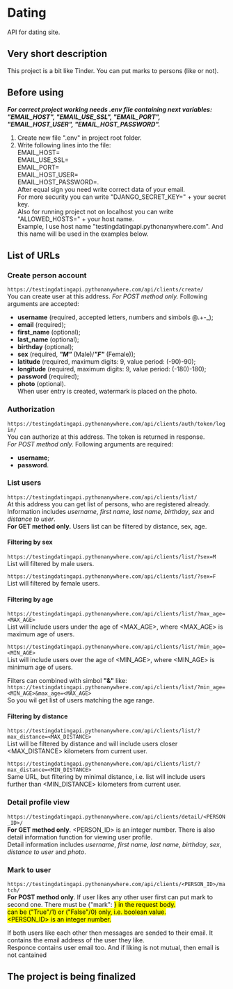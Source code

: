 # Dating
API for dating site.  
## Very short description
This project is a bit like Tinder. You can put marks to persons (like or not). 

## Before using
***For correct project working needs .env file containing next variables:  
"EMAIL_HOST", "EMAIL_USE_SSL", "EMAIL_PORT", "EMAIL_HOST_USER", "EMAIL_HOST_PASSWORD".***
1. Create new file ".env" in project root folder.
2. Write following lines into the file:  
EMAIL_HOST=  
EMAIL_USE_SSL=  
EMAIL_PORT=  
EMAIL_HOST_USER=  
EMAIL_HOST_PASSWORD=.  
After equal sign you need write correct data of your email.  
For more security you can write "DJANGO_SECRET_KEY=" + your secret key.  
Also for running project not on localhost you can write "ALLOWED_HOSTS=" + your host name.  
Example, I use host name "testingdatingapi.pythonanywhere.com". And this name will be used in the examples below.
## List of URLs

### Create person account

`https://testingdatingapi.pythonanywhere.com/api/clients/create/`  
You can create user at this address.
*For POST method only.* Following arguments are accepted: 
- **username** (required, accepted letters, numbers and simbols @.+-_);
- **email** (required);
- **first_name** (optional);
- **last_name** (optional);
- **birthday** (optional);
- **sex** (required, ***"M"*** (Male)/***"F"*** (Female));
- **latitude** (required, maximum digits: 9, value period: (-90)-90);
- **longitude** (required, maximum digits: 9, value period: (-180)-180);
- **password** (required);
- **photo** (optional).  
When user entry is created, watermark is placed on the photo.

### Authorization

`https://testingdatingapi.pythonanywhere.com/api/clients/auth/token/login/`  
You can authorize at this address. The token is returned in response.  
*For POST method only.* Following arguments are required: 
- **username**;
- **password**.

### List users

`https://testingdatingapi.pythonanywhere.com/api/clients/list/`  
At this address you can get list of persons, who are registered already. 
Information includes *username*, *first name*, *last name*, *birthday*, *sex* and *distance to user*.  
**For GET method only.**
Users list can be filtered by distance, sex, age.

#### Filtering by sex

`https://testingdatingapi.pythonanywhere.com/api/clients/list/?sex=M`  
List will filtered by male users.

`https://testingdatingapi.pythonanywhere.com/api/clients/list/?sex=F`  
List will filtered by female users.

#### Filtering by age

`https://testingdatingapi.pythonanywhere.com/api/clients/list/?max_age=<MAX_AGE>`  
List will include users under the age of <MAX_AGE>, where <MAX_AGE> is maximum age of users.

`https://testingdatingapi.pythonanywhere.com/api/clients/list/?min_age=<MIN_AGE>`  
List will include users over the age of <MIN_AGE>, where <MIN_AGE> is minimum age of users.

Filters can combined with simbol **"&"** like:  
`https://testingdatingapi.pythonanywhere.com/api/clients/list/?min_age=<MIN_AGE>&max_age=<MAX_AGE>`  
So you wil get list of users matching the age range.

#### Filtering by distance

`https://testingdatingapi.pythonanywhere.com/api/clients/list/?max_distance=<MAX_DISTANCE>`  
List will be filtered by distance and will include users closer <MAX_DISTANCE> kilometers from current user.

`https://testingdatingapi.pythonanywhere.com/api/clients/list/?max_distance=<MIN_DISTANCE>`  
Same URL, but filtering by minimal distance, i.e. list will include users further than <MIN_DISTANCE> kilometers from current user.

### Detail profile view

`https://testingdatingapi.pythonanywhere.com/api/clients/detail/<PERSON_ID>/`  
**For GET method only**. <PERSON_ID> is an integer number.
There is also detail information function for viewing user profile.  
Detail information includes *username*, *first name*, *last name*, *birthday*, *sex*, *distance to user* and *photo*.  

### Mark to user

`https://testingdatingapi.pythonanywhere.com/api/clients/<PERSON_ID>/match/`  
**For POST method only**.
If user likes any other user first can put mark to second one. There must be {"mark": <MARK>} in the request body.  
<MARK> can be ("True"/1) or ("False"/0) only, i.e. boolean value.  
<PERSON_ID> is an integer number.

If both users like each other then messages are sended to their email. It contains the email address of the user they like.  
Responce contains user email too. And if liking is not mutual, then email is not cantained

## The project is being finalized
